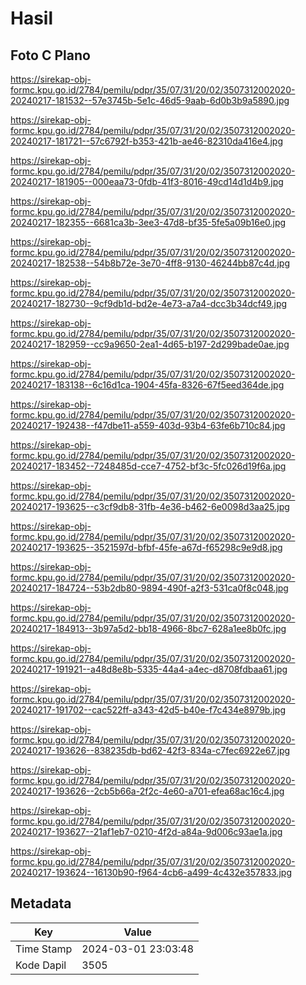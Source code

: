# Hasil

## Foto C Plano

https://sirekap-obj-formc.kpu.go.id/2784/pemilu/pdpr/35/07/31/20/02/3507312002020-20240217-181532--57e3745b-5e1c-46d5-9aab-6d0b3b9a5890.jpg

https://sirekap-obj-formc.kpu.go.id/2784/pemilu/pdpr/35/07/31/20/02/3507312002020-20240217-181721--57c6792f-b353-421b-ae46-82310da416e4.jpg

https://sirekap-obj-formc.kpu.go.id/2784/pemilu/pdpr/35/07/31/20/02/3507312002020-20240217-181905--000eaa73-0fdb-41f3-8016-49cd14d1d4b9.jpg

https://sirekap-obj-formc.kpu.go.id/2784/pemilu/pdpr/35/07/31/20/02/3507312002020-20240217-182355--6681ca3b-3ee3-47d8-bf35-5fe5a09b16e0.jpg

https://sirekap-obj-formc.kpu.go.id/2784/pemilu/pdpr/35/07/31/20/02/3507312002020-20240217-182538--54b8b72e-3e70-4ff8-9130-46244bb87c4d.jpg

https://sirekap-obj-formc.kpu.go.id/2784/pemilu/pdpr/35/07/31/20/02/3507312002020-20240217-182730--9cf9db1d-bd2e-4e73-a7a4-dcc3b34dcf49.jpg

https://sirekap-obj-formc.kpu.go.id/2784/pemilu/pdpr/35/07/31/20/02/3507312002020-20240217-182959--cc9a9650-2ea1-4d65-b197-2d299bade0ae.jpg

https://sirekap-obj-formc.kpu.go.id/2784/pemilu/pdpr/35/07/31/20/02/3507312002020-20240217-183138--6c16d1ca-1904-45fa-8326-67f5eed364de.jpg

https://sirekap-obj-formc.kpu.go.id/2784/pemilu/pdpr/35/07/31/20/02/3507312002020-20240217-192438--f47dbe11-a559-403d-93b4-63fe6b710c84.jpg

https://sirekap-obj-formc.kpu.go.id/2784/pemilu/pdpr/35/07/31/20/02/3507312002020-20240217-183452--7248485d-cce7-4752-bf3c-5fc026d19f6a.jpg

https://sirekap-obj-formc.kpu.go.id/2784/pemilu/pdpr/35/07/31/20/02/3507312002020-20240217-193625--c3cf9db8-31fb-4e36-b462-6e0098d3aa25.jpg

https://sirekap-obj-formc.kpu.go.id/2784/pemilu/pdpr/35/07/31/20/02/3507312002020-20240217-193625--3521597d-bfbf-45fe-a67d-f65298c9e9d8.jpg

https://sirekap-obj-formc.kpu.go.id/2784/pemilu/pdpr/35/07/31/20/02/3507312002020-20240217-184724--53b2db80-9894-490f-a2f3-531ca0f8c048.jpg

https://sirekap-obj-formc.kpu.go.id/2784/pemilu/pdpr/35/07/31/20/02/3507312002020-20240217-184913--3b97a5d2-bb18-4966-8bc7-628a1ee8b0fc.jpg

https://sirekap-obj-formc.kpu.go.id/2784/pemilu/pdpr/35/07/31/20/02/3507312002020-20240217-191921--a48d8e8b-5335-44a4-a4ec-d8708fdbaa61.jpg

https://sirekap-obj-formc.kpu.go.id/2784/pemilu/pdpr/35/07/31/20/02/3507312002020-20240217-191702--cac522ff-a343-42d5-b40e-f7c434e8979b.jpg

https://sirekap-obj-formc.kpu.go.id/2784/pemilu/pdpr/35/07/31/20/02/3507312002020-20240217-193626--838235db-bd62-42f3-834a-c7fec6922e67.jpg

https://sirekap-obj-formc.kpu.go.id/2784/pemilu/pdpr/35/07/31/20/02/3507312002020-20240217-193626--2cb5b66a-2f2c-4e60-a701-efea68ac16c4.jpg

https://sirekap-obj-formc.kpu.go.id/2784/pemilu/pdpr/35/07/31/20/02/3507312002020-20240217-193627--21af1eb7-0210-4f2d-a84a-9d006c93ae1a.jpg

https://sirekap-obj-formc.kpu.go.id/2784/pemilu/pdpr/35/07/31/20/02/3507312002020-20240217-193624--16130b90-f964-4cb6-a499-4c432e357833.jpg


## Metadata

| Key        | Value               |
| ---------- | ------------------- |
| Time Stamp | 2024-03-01 23:03:48 |
| Kode Dapil | 3505                |



